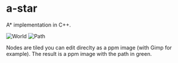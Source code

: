a-star
======

A* implementation in C++.

![World](https://dl.dropboxusercontent.com/u/15979011/images/astar_3.png)
![Path](https://dl.dropboxusercontent.com/u/15979011/images/astar_4.png)

Nodes are tiled you can edit direclty as a ppm image (with Gimp for example).
The result is a ppm image with the path in green.
